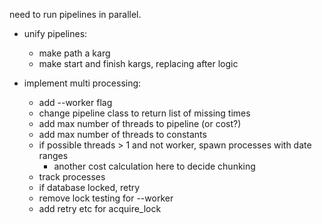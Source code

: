 
need to run pipelines in parallel.

* unify pipelines:
  * make path a karg
  * make start and finish kargs, replacing after logic

* implement multi processing:
  * add --worker flag
  * change pipeline class to return list of missing times
  * add max number of threads to pipeline (or cost?)
  * add max number of threads to constants
  * if possible threads > 1 and not worker, spawn processes with date ranges
    * another cost calculation here to decide chunking
  * track processes
  * if database locked, retry
  * remove lock testing for --worker
  * add retry etc for acquire_lock
  